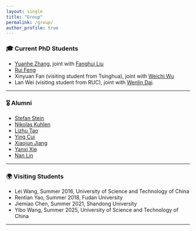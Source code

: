 ```yaml
---
layout: single
title: "Group"
permalink: /group/
author_profile: true
---
```


### 🎓 Current PhD Students

- [Yuanhe Zhang](https://warwick.ac.uk/fac/sci/statistics/staff/research_students/yuanhezhang), joint with [Fanghui Liu](https://www.lfhsgre.org)
- [Rui Feng](https://warwick.ac.uk/fac/sci/statistics/staff/research_students/rfeng)
- Xinyuan Fan (visiting student from Tsinghua), joint with [Weichi Wu](https://www.stat.tsinghua.edu.cn/info/1023/2412.htm)
- Lan Wei (visiting student from RUC), joint with [Wenlin Dai](https://sites.google.com/view/wenlindai).

---

### 🎖️ Alumni

- [Stefan Stein](https://warwick.ac.uk/fac/sci/statistics/staff/research_students/stein)
- [Nikolas Kuhlen](https://nkuhlen.github.io)
- [Lizhu Tao](http://www2.warwick.ac.uk/fac/sci/statistics/staff/research_students/tao)
- [Ying Cui](https://sites.google.com/site/optyingcui/)
- [Xiaojun Jiang](https://www.linkedin.com/in/xiaojun-jiang-3439aa49/?originalSubdomain=sg)
- [Yanxi Xie](https://cm.sues.edu.cn/34/6c/c23405a210028/page.htm)
- [Nan Lin](https://www.linkedin.com/in/nan-lin-phd-5142733a/)

---

### 🌍 Visiting Students

- Lei Wang, Summer 2016, University of Science and Technology of China  
- Rentian Yao, Summer 2018, Fudan University  
- Jiemiao Chen, Summer 2021, Shandong University  
- Yibo Wang, Summer 2025, University of Science and Technology of China

---

